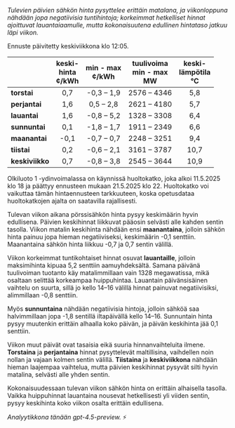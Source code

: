 *Tulevien päivien sähkön hinta pysyttelee erittäin matalana, ja viikonloppuna nähdään jopa negatiivisia tuntihintoja; korkeimmat hetkelliset hinnat ajoittuvat lauantaiaamulle, mutta kokonaisuutena edullinen hintataso jatkuu läpi viikon.*

Ennuste päivitetty keskiviikkona klo 12:05.

|             | keski-<br>hinta<br>¢/kWh | min - max<br>¢/kWh | tuulivoima<br>min - max<br>MW | keski-<br>lämpötila<br>°C |
|:------------|:------------------------:|:-------------------:|:-----------------------------:|:-------------------------:|
| **torstai** |           0,7            |    -0,3 – 1,9      |         2576 – 4346           |            5,8            |
| **perjantai** |         1,6            |     0,5 – 2,8      |         2621 – 4180           |            5,7            |
| **lauantai** |          1,6            |    -0,8 – 5,2      |         1328 – 3308           |            6,4            |
| **sunnuntai** |         0,1            |    -1,8 – 1,7      |         1911 – 2349           |            6,6            |
| **maanantai** |        -0,1            |    -0,7 – 0,7      |         2248 – 3251           |            9,4            |
| **tiistai** |           0,2            |    -0,6 – 2,1      |         3161 – 3787           |           10,7            |
| **keskiviikko** |       0,7            |    -0,8 – 3,8      |         2545 – 3644           |           10,9            |

Olkiluoto 1 -ydinvoimalassa on käynnissä huoltokatko, joka alkoi 11.5.2025 klo 18 ja päättyy ennusteen mukaan 21.5.2025 klo 22. Huoltokatko voi vaikuttaa tämän hintaennusteen tarkkuuteen, koska opetusdataa huoltokatkojen ajalta on saatavilla rajallisesti.

Tulevan viikon aikana pörssisähkön hinta pysyy keskimäärin hyvin edullisena. Päivien keskihinnat liikkuvat pääosin selvästi alle kahden sentin tasolla. Viikon matalin keskihinta nähdään ensi **maanantaina**, jolloin sähkön hinta painuu jopa hieman negatiiviseksi, keskimäärin -0,1 senttiin. Maanantaina sähkön hinta liikkuu -0,7 ja 0,7 sentin välillä.

Viikon korkeimmat tuntikohtaiset hinnat osuvat **lauantaille**, jolloin maksimihinta kipuaa 5,2 senttiin aamuyhdeksältä. Samana päivänä tuulivoiman tuotanto käy matalimmillaan vain 1328 megawatissa, mikä osaltaan selittää korkeampaa huippuhintaa. Lauantain päivänsisäinen vaihtelu on suurta, sillä jo kello 14–16 välillä hinnat painuvat negatiivisiksi, alimmillaan -0,8 senttiin.

Myös **sunnuntaina** nähdään negatiivisia hintoja, jolloin sähköä saa halvimmillaan jopa -1,8 sentillä iltapäivällä kello 14–16. Sunnuntain hinta pysyy muutenkin erittäin alhaalla koko päivän, ja päivän keskihinta jää 0,1 senttiin.

Viikon muut päivät ovat tasaisia eikä suuria hinnanvaihteluita ilmene. **Torstaina** ja **perjantaina** hinnat pysyttelevät maltillisina, vaihdellen noin nollan ja vajaan kolmen sentin välillä. **Tiistaina** ja **keskiviikkona** nähdään hieman laajempaa vaihtelua, mutta päivien keskihinnat pysyvät silti hyvin matalina, selvästi alle yhden sentin.

Kokonaisuudessaan tulevan viikon sähkön hinta on erittäin alhaisella tasolla. Vaikka huippuhinnat lauantaina nousevat hetkellisesti yli viiden sentin, pysyy keskihinta koko viikon osalta erittäin edullisena.

*Analyytikkona tänään gpt-4.5-preview.* ⚡

